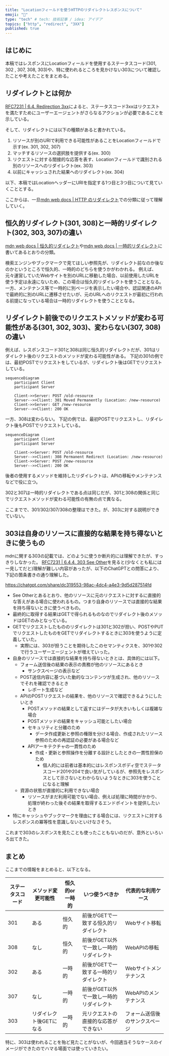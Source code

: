 ```yaml
---
title: "Locationフィールドを使うHTTPのリダイレクトレスポンスについて"
emoji: "🐥"
type: "tech" # tech: 技術記事 / idea: アイデア
topics: ["http", "redirect", "3XX"]
published: true
---
```


## はじめに

本稿ではレスポンスにLocationフィールドを使用するステータスコード(301, 302 , 307, 308, 303)や、特に使われるところを見かけない303について確認したことや考えたことをまとめる。

## リダイレクトとは何か

[RFC7231 | 6.4.  Redirection 3xx](https://datatracker.ietf.org/doc/html/rfc7231#section-6.4)によると、ステータスコード3xxはリクエストを満たすためにユーザーエージェントがさらなるアクションが必要であることを示している。

そして、リダイレクトには以下の種類があると書かれている。

1. リソースが別のURIで利用できる可能性があることをLocationフィールドで示す(ex. 301, 302, 307)
1. マッチするリソースの選択肢を提供する(ex. 300)
1. リクエストに対する間接的な応答を表す、Locationフィールドで識別される別のリソースへのリダイレクト(ex. 303)
1. 以前にキャッシュされた結果へのリダイレクト(ex. 304)

以下、本稿ではLocationヘッダーにURIを指定する1つ目と3つ目について見ていくこととする。

ここからは、一旦[mdn web docs | HTTP のリダイレクト](https://developer.mozilla.org/ja/docs/Web/HTTP/Redirections)での分類に従って理解していく。

## 恒久的リダイレクト(301, 308)と一時的リダイレクト(302, 303, 307)の違い

[mdn web docs | 恒久的リダイレクト](https://developer.mozilla.org/ja/docs/Web/HTTP/Redirections#%E6%81%92%E4%B9%85%E7%9A%84%E3%83%AA%E3%83%80%E3%82%A4%E3%83%AC%E3%82%AF%E3%83%88)や[mdn web docs | 一時的リダイレクト](https://developer.mozilla.org/ja/docs/Web/HTTP/Redirections#%E4%B8%80%E6%99%82%E7%9A%84%E3%83%AA%E3%83%80%E3%82%A4%E3%83%AC%E3%82%AF%E3%83%88)に書いてあるとおりの分類。

検索エンジンやブックマークで見てほしい参照先が、リダイレクト前なのか後なのかというところで恒久的、一時的のどちらを使うかがわかれる。
例えば、元々運営していたWebサイトを別のURLに移動した場合、以前使用したURLを使う予定は永遠にないため、この場合は恒久的リダイレクトを使うこととなる。
一方、メンテナンス等で一時的に別ページを表示したい場合や、認証関連のAPIで最終的に別のURLに遷移させたいが、元のURLへのリクエストが最初に行われる前提になっている場合は一時的リダイレクトを使うこととなる。


## リダイレクト前後でのリクエストメソッドが変わる可能性がある(301, 302, 303)、変わらない(307, 308)の違い

例えば、レスポンスコード301と308は同じ恒久的リダイレクトだが、301はリダイレクト後のリクエストのメソッドが変わる可能性がある。
下記の301の例では、最初POSTでリクエストをしているが、リダイレクト後はGETでリクエストしている。

```mermaid
sequenceDiagram
    participant Client
    participant Server

    Client->>Server: POST /old-resource
    Server-->>Client: 301 Moved Permanently (Location: /new-resource)
    Client->>Server: GET /new-resource
    Server-->>Client: 200 OK
```

一方、308は変わらない。
下記の例では、最初POSTでリクエストし、リダイレクト後もPOSTでリクエストしている。

```mermaid
sequenceDiagram
    participant Client
    participant Server

    Client->>Server: POST /old-resource
    Server-->>Client: 308 Permanent Redirect (Location: /new-resource)
    Client->>Server: POST /new-resource
    Server-->>Client: 200 OK
```

後者の使用するメソッドを維持したリダイレクトは、APIの移転やメンテナンスなどで役に立つ。

302と307は一時的リダイレクトである点は同じだが、301と308の関係と同じでリクエストメソッドが変わる可能性の有無の点で異なる。

ここまでで、301/302/307/308の整理はできた。が、303に対する説明ができていない。


## 303は自身のリソースに直接的な結果を持ち得ないときに使うもの

mdnに関する303の記載では、どのように使うか断片的には理解できたが、すっきりしなかった。
[RFC7231 | 6.4.4.  303 See Other](https://datatracker.ietf.org/doc/html/rfc7231#section-6.4.4)を見ると(少なくとも私には一見してだと)理解が難しい内容があったが、以下のChatGPTとの問答により、下記の箇条書きの通り理解した。

https://chatgpt.com/share/dc319553-98ac-4dc4-a4e3-9d5d287514fd

- See Otherとあるとおり、他のリソースに元のリクエストに対するに直接的な答えがある場合に使われるもの。つまり自身のリソースでは直接的な結果を持ち得ないときに使うべきもの。
- 最終的に取得する結果はGETで得られるものなのでリダイレクト後のメソッドはGETのみとなっている。
- GETでリクエストしたもののリダイレクトは301と302が担い、POSTやPUTでリクエストしたものをGETでリダイレクトするときに303を使うように定義していた。
  - 実際には、303が担うことを期待したこのセマンティクスを、301や302で行うユーザーエージェントが増えていった。
- 自身のリソースでは直接的な結果を持ち得ないときとは、具体的には以下。
  - フォーム送信後の結果の表示の責務が他のリソースにあるとき
    - サンクスページの表示など
  - POST送信内容に基づいた動的なコンテンツが生成され、他のリソースでそれを確認できるとき
    - レポート生成など
  - APIのPOSTリクエストの結果を、他のリソースで確認できるようにしたいとき
    - POSTメソッドの結果として返すにはデータが大きいもしくは複雑な場合
    - POSTメソッドの結果をキャッシュ可能としたい場合
    - セキュリティと分離のため
      - データ作成更新と参照の権限を分ける場合、作成されたリソース参照のための再認証の必要がある場合など
    - APIアーキテクチャの一貫性のため
      - 作成・更新と参照操作を分離する設計としたときの一貫性担保のため
        - 個人的には前者は基本的にはレスポンスボディ空でステータスコード201や204で良い気がしているが、参照先をレスポンスとして示さないとわからないようなときに303を使うことになると理解
  - 資源の状態が直接的に利用できない場合
    - リソースがまだ利用可能でない場合、例えば処理に時間がかかり、処理が終わった後その結果を取得するエンドポイントを提供したいとき
- 特にキャッシュやブックマークを理由にする場合には、リクエストに対するレスポンスの冪等性を意識しないといけなさそう。

これまで303のレスポンスを見たことも使ったこともないのだが、意外といろいろ出てきた。

## まとめ

ここまでの情報をまとめると、以下となる。

| ステータスコード | メソッド変更可能性 | 恒久的or一時的 |いつ使うべきか| 代表的な利用ケース |
| ---- | ---- | ---- | --- | --- |
| 301 | ある | 恒久的 | 前後がGETで一致する恒久的リダイレクト | Webサイト移転 |
| 308 | なし | 恒久的 |前後がGET以外で一致し一時的リダイレクト| WebAPIの移転 |
| 302 | ある | 一時的 | 前後がGETで一致する一時的リダイレクト| Webサイトメンテナンス |
| 307 | なし | 一時的 |前後がGET以外で一致し一時的リダイレクト| WebAPIのメンテナンス | 
| 303 | リダイレクト後GETになる| 一時的 |元リクエストの直接的な応答ができない| フォーム送信後のサンクスページ |

特に、303は使われることを殆ど見たことがないが、今回適当そうなケースのイメージができたのでハマる場面では使っていきたい。